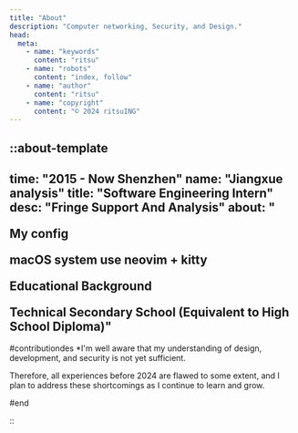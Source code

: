 ```yaml
---
title: "About"
description: "Computer networking, Security, and Design."
head:
  meta:
    - name: "keywords"
      content: "ritsu"
    - name: "robots"
      content: "index, follow"
    - name: "author"
      content: "ritsu"
    - name: "copyright"
      content: "© 2024 ritsuING"
---
```


::about-template
---
time: "2015 - Now Shenzhen"
name: "Jiangxue analysis"
title: "Software Engineering Intern"
desc: "Fringe Support And Analysis"
about: "<p>My config</p><span>macOS system use neovim + kitty</span><p>Educational Background</p><span>Technical Secondary School (Equivalent to High School Diploma)</span>"
---

#contributiondes
\*I'm well aware that my understanding of design, development, and security is not yet sufficient.

Therefore, all experiences before 2024 are flawed to some extent, and I plan to address these shortcomings as I continue to learn and grow.

#end

::
